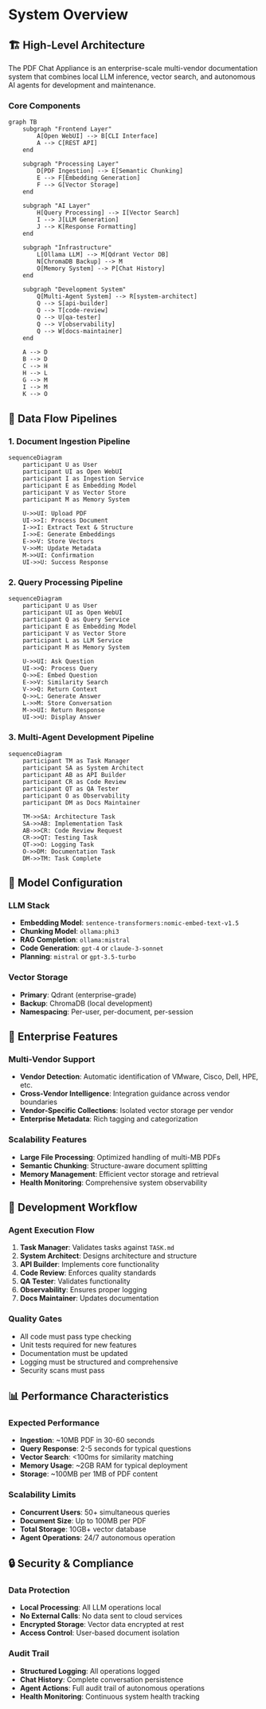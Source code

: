 # System Overview

## 🏗️ High-Level Architecture

The PDF Chat Appliance is an enterprise-scale multi-vendor documentation system that combines local LLM inference, vector search, and autonomous AI agents for development and maintenance.

### Core Components

```mermaid
graph TB
    subgraph "Frontend Layer"
        A[Open WebUI] --> B[CLI Interface]
        A --> C[REST API]
    end
    
    subgraph "Processing Layer"
        D[PDF Ingestion] --> E[Semantic Chunking]
        E --> F[Embedding Generation]
        F --> G[Vector Storage]
    end
    
    subgraph "AI Layer"
        H[Query Processing] --> I[Vector Search]
        I --> J[LLM Generation]
        J --> K[Response Formatting]
    end
    
    subgraph "Infrastructure"
        L[Ollama LLM] --> M[Qdrant Vector DB]
        N[ChromaDB Backup] --> M
        O[Memory System] --> P[Chat History]
    end
    
    subgraph "Development System"
        Q[Multi-Agent System] --> R[system-architect]
        Q --> S[api-builder]
        Q --> T[code-review]
        Q --> U[qa-tester]
        Q --> V[observability]
        Q --> W[docs-maintainer]
    end
    
    A --> D
    B --> D
    C --> H
    H --> L
    G --> M
    I --> M
    K --> O
```

## 🔄 Data Flow Pipelines

### 1. Document Ingestion Pipeline

```mermaid
sequenceDiagram
    participant U as User
    participant UI as Open WebUI
    participant I as Ingestion Service
    participant E as Embedding Model
    participant V as Vector Store
    participant M as Memory System
    
    U->>UI: Upload PDF
    UI->>I: Process Document
    I->>I: Extract Text & Structure
    I->>E: Generate Embeddings
    E->>V: Store Vectors
    V->>M: Update Metadata
    M->>UI: Confirmation
    UI->>U: Success Response
```

### 2. Query Processing Pipeline

```mermaid
sequenceDiagram
    participant U as User
    participant UI as Open WebUI
    participant Q as Query Service
    participant E as Embedding Model
    participant V as Vector Store
    participant L as LLM Service
    participant M as Memory System
    
    U->>UI: Ask Question
    UI->>Q: Process Query
    Q->>E: Embed Question
    E->>V: Similarity Search
    V->>Q: Return Context
    Q->>L: Generate Answer
    L->>M: Store Conversation
    M->>UI: Return Response
    UI->>U: Display Answer
```

### 3. Multi-Agent Development Pipeline

```mermaid
sequenceDiagram
    participant TM as Task Manager
    participant SA as System Architect
    participant AB as API Builder
    participant CR as Code Review
    participant QT as QA Tester
    participant O as Observability
    participant DM as Docs Maintainer
    
    TM->>SA: Architecture Task
    SA->>AB: Implementation Task
    AB->>CR: Code Review Request
    CR->>QT: Testing Task
    QT->>O: Logging Task
    O->>DM: Documentation Task
    DM->>TM: Task Complete
```

## 🧠 Model Configuration

### LLM Stack
- **Embedding Model**: `sentence-transformers:nomic-embed-text-v1.5`
- **Chunking Model**: `ollama:phi3`
- **RAG Completion**: `ollama:mistral`
- **Code Generation**: `gpt-4` or `claude-3-sonnet`
- **Planning**: `mistral` or `gpt-3.5-turbo`

### Vector Storage
- **Primary**: Qdrant (enterprise-grade)
- **Backup**: ChromaDB (local development)
- **Namespacing**: Per-user, per-document, per-session

## 🏢 Enterprise Features

### Multi-Vendor Support
- **Vendor Detection**: Automatic identification of VMware, Cisco, Dell, HPE, etc.
- **Cross-Vendor Intelligence**: Integration guidance across vendor boundaries
- **Vendor-Specific Collections**: Isolated vector storage per vendor
- **Enterprise Metadata**: Rich tagging and categorization

### Scalability Features
- **Large File Processing**: Optimized handling of multi-MB PDFs
- **Semantic Chunking**: Structure-aware document splitting
- **Memory Management**: Efficient vector storage and retrieval
- **Health Monitoring**: Comprehensive system observability

## 🔧 Development Workflow

### Agent Execution Flow
1. **Task Manager**: Validates tasks against `TASK.md`
2. **System Architect**: Designs architecture and structure
3. **API Builder**: Implements core functionality
4. **Code Review**: Enforces quality standards
5. **QA Tester**: Validates functionality
6. **Observability**: Ensures proper logging
7. **Docs Maintainer**: Updates documentation

### Quality Gates
- All code must pass type checking
- Unit tests required for new features
- Documentation must be updated
- Logging must be structured and comprehensive
- Security scans must pass

## 📊 Performance Characteristics

### Expected Performance
- **Ingestion**: ~10MB PDF in 30-60 seconds
- **Query Response**: 2-5 seconds for typical questions
- **Vector Search**: <100ms for similarity matching
- **Memory Usage**: ~2GB RAM for typical deployment
- **Storage**: ~100MB per 1MB of PDF content

### Scalability Limits
- **Concurrent Users**: 50+ simultaneous queries
- **Document Size**: Up to 100MB per PDF
- **Total Storage**: 10GB+ vector database
- **Agent Operations**: 24/7 autonomous operation

## 🔒 Security & Compliance

### Data Protection
- **Local Processing**: All LLM operations local
- **No External Calls**: No data sent to cloud services
- **Encrypted Storage**: Vector data encrypted at rest
- **Access Control**: User-based document isolation

### Audit Trail
- **Structured Logging**: All operations logged
- **Chat History**: Complete conversation persistence
- **Agent Actions**: Full audit trail of autonomous operations
- **Health Monitoring**: Continuous system health tracking 